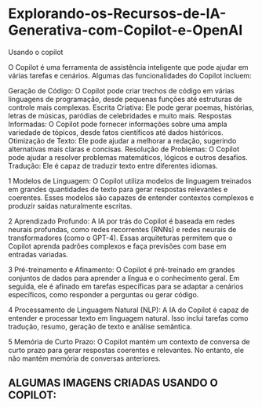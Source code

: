 # Explorando-os-Recursos-de-IA-Generativa-com-Copilot-e-OpenAI
Usando o copilot

O Copilot é uma ferramenta de assistência inteligente que pode ajudar em várias tarefas e cenários. Algumas das funcionalidades do Copilot incluem:

Geração de Código: O Copilot pode criar trechos de código em várias linguagens de programação, desde pequenas funções até estruturas de controle mais complexas.
Escrita Criativa: Ele pode gerar poemas, histórias, letras de músicas, paródias de celebridades e muito mais.
Respostas Informadas: O Copilot pode fornecer informações sobre uma ampla variedade de tópicos, desde fatos científicos até dados históricos.
Otimização de Texto: Ele pode ajudar a melhorar a redação, sugerindo alternativas mais claras e concisas.
Resolução de Problemas: O Copilot pode ajudar a resolver problemas matemáticos, lógicos e outros desafios.
Tradução: Ele é capaz de traduzir texto entre diferentes idiomas.

1  Modelos de Linguagem: O Copilot utiliza modelos de linguagem treinados em grandes quantidades de texto para gerar respostas relevantes e coerentes. Esses modelos são capazes de entender contextos complexos e produzir saídas naturalmente escritas.  

2  Aprendizado Profundo: A IA por trás do Copilot é baseada em redes neurais profundas, como redes recorrentes (RNNs) e redes neurais de transformadores (como o GPT-4). Essas arquiteturas permitem que o Copilot aprenda padrões complexos e faça previsões com base em entradas variadas.  

3  Pré-treinamento e Afinamento: O Copilot é pré-treinado em grandes conjuntos de dados para aprender a língua e o conhecimento geral. Em seguida, ele é afinado em tarefas específicas para se adaptar a cenários específicos, como responder a perguntas ou gerar código.  

4  Processamento de Linguagem Natural (NLP): A IA do Copilot é capaz de entender e processar texto em linguagem natural. Isso inclui tarefas como tradução, resumo, geração de texto e análise semântica.  

5  Memória de Curto Prazo: O Copilot mantém um contexto de conversa de curto prazo para gerar respostas coerentes e relevantes. No entanto, ele não mantém memória de conversas anteriores.  


## ALGUMAS IMAGENS CRIADAS USANDO O COPILOT: 
